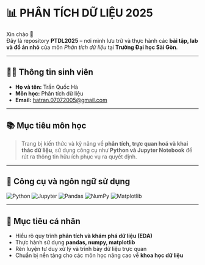 # 📊 PHÂN TÍCH DỮ LIỆU 2025

Xin chào 👋  
Đây là repository **PTDL2025** – nơi mình lưu trữ và thực hành các **bài tập, lab và đồ án nhỏ** của môn *Phân tích dữ liệu* tại **Trường Đại học Sài Gòn**.  

---

## 👩‍💻 Thông tin sinh viên

- **Họ và tên:** Trần Quốc Hà
- **Môn học:** Phân tích dữ liệu  
- **Email:** [hatran.07072005@gmail.com](hatran.07072005@gmail.com)

---

## 📚 Mục tiêu môn học

> Trang bị kiến thức và kỹ năng về **phân tích, trực quan hoá và khai thác dữ liệu**, sử dụng công cụ như **Python và Jupyter Notebook** để rút ra thông tin hữu ích phục vụ ra quyết định.

---

## 🧰 Công cụ và ngôn ngữ sử dụng

![Python](https://img.shields.io/badge/Python-3776AB?style=for-the-badge&logo=python&logoColor=white)
![Jupyter](https://img.shields.io/badge/Jupyter-F37626?style=for-the-badge&logo=jupyter&logoColor=white)
![Pandas](https://img.shields.io/badge/Pandas-150458?style=for-the-badge&logo=pandas&logoColor=white)
![NumPy](https://img.shields.io/badge/NumPy-013243?style=for-the-badge&logo=numpy&logoColor=white)
![Matplotlib](https://img.shields.io/badge/Matplotlib-11557C?style=for-the-badge&logo=plotly&logoColor=white)

---
## 🌱 Mục tiêu cá nhân

- Hiểu rõ quy trình **phân tích và khám phá dữ liệu (EDA)**  
- Thực hành sử dụng **pandas, numpy, matplotlib**  
- Rèn luyện tư duy xử lý và trình bày dữ liệu trực quan  
- Chuẩn bị nền tảng cho các môn học nâng cao về **khoa học dữ liệu**

